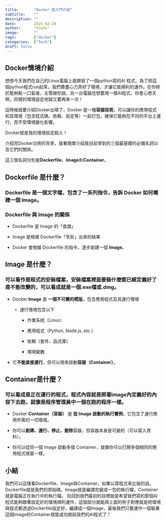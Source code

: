 ```yaml
---
title:       "Docker 超入門介紹"
subtitle:    ""
description: ""
date:        2025-02-24
author:      "Yuchi"
image:       ""
tags:        ["docker"]
categories:  ["Tech"]
draft: false
---
```


## Docker情境介紹

想想今天我們在自己的Linux電腦上面開發了一個python寫的AI 程式，為了把這個python程式run起來，我們費盡心力弄好了環境，才讓它能順利的運作。在你終於能夠鬆一口氣後，主管跟你說，另一台電腦也想要用一樣AI程式，你會心想天啊，同樣的環境設定地獄又要再來一次！

這時候就要介紹Docker出場了，Docker 是一種**容器技術**，可以讓你的應用程式和其環境（包含程式碼、依賴、設定等）一起打包，確保它能夠在不同的平台上運行，而不受環境變化影響。

Docker就是我的環境設定超人！

介紹完Docker功用的背景，接著簡單介紹我目前學到的三個最基礎的必備名詞以及它們的關係。

這三個名詞分別是**Dockerfile**、**Image**和**Container**。

## **Dockerfile 是什麼？**

### **Dockerfile 是一個文字檔**，包含了一系列指令，告訴 Docker **如何構建一個 Image**。

### **Dockerfile 與 Image 的關係**

- Dockerfile 是 Image 的「食譜」

- Image 是根據 Dockerfile「烹飪」出來的結果

- Docker 會根據 Dockerfile 的指令，逐步創建一個 **Image**。

## Image 是什麼？

### 可以看作是程式的安裝檔案，安裝檔案裡面要裝什麼都已經定義好了是不能改變的，可以看成就是一個.exe檔或.dmg。

- Docker **Image** 是 **一個不可變的模版**，包含應用程式及其運行環境

   - 運行環境包含以下

      - 作業系統（Linux）

      - 應用程式（Python, Node.js, etc.）

      - 依賴（套件、函式庫）

      - 環境變數

- 它**不能直接運行**，但可以用來啟動**容器（Container）**。

## Container是什麼？

### 可以看成是正在運行的程式，程式內容就是照著Image內定義好的內容下去跑，就像是程序管理員中一個在跑的程序一樣。

- Docker **Container（容器）** 是 **從 Image 啟動的執行實例**，它包含了運行應用所需的一切環境。

- 你可以**創建、運行、停止、刪除**容器，但容器本身是可變的（可以寫入資料）。

- 你可以從同一個 Image 啟動多個 Container，就像你可以打開多個相同的應用程式視窗一樣。

## 小結

我們可以這樣看Dockerfile、Image與Container，如果以寫程式來比喻的話，Dockerfile就是我們的原始碼，Image就是編譯完變成一包的執行檔，Container就是電腦正在執行中的執行檔。
拉回到我們最初的目標就是希望我們寫的那個AI程式能夠跟著設定好的環境順利運作，這個部分就能與上面的例子對應就是把環境與程式都透過Dockerfile設定好，編譯成一個Image，最後我們只要運作一個裝著這個Image的Container就能成功跑起我們的AI程式了！